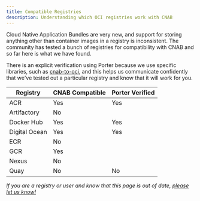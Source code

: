 ```yaml
---
title: Compatible Registries
description: Understanding which OCI registries work with CNAB 
---
```


Cloud Native Application Bundles are very new, and support for storing anything
other than container images in a registry is inconsistent. The community has
tested a bunch of registries for compatibility with CNAB and so far here is what
we have found.

There is an explicit verification using Porter because we use specific libraries,
such as [cnab-to-oci], and this helps us communicate confidently that we've tested
out a particular registry and know that it will work for you.

| Registry | CNAB Compatible | Porter Verified |
| -------- | --------------- | ------------- |
| ACR | Yes | Yes |
| Artifactory | No |  |
| Docker Hub | Yes | Yes |
| Digital Ocean | Yes | Yes |
| ECR | No |  |
| GCR | Yes |  |
| Nexus | No |  |
| Quay | No | No
 
 _If you are a registry or user and know that this page is out of date, [please
 let us know!](https://github.com/deislabs/porter/issues/new)_
 
 [cnab-to-oci]: https://github.com/docker/cnab-to-oci
 